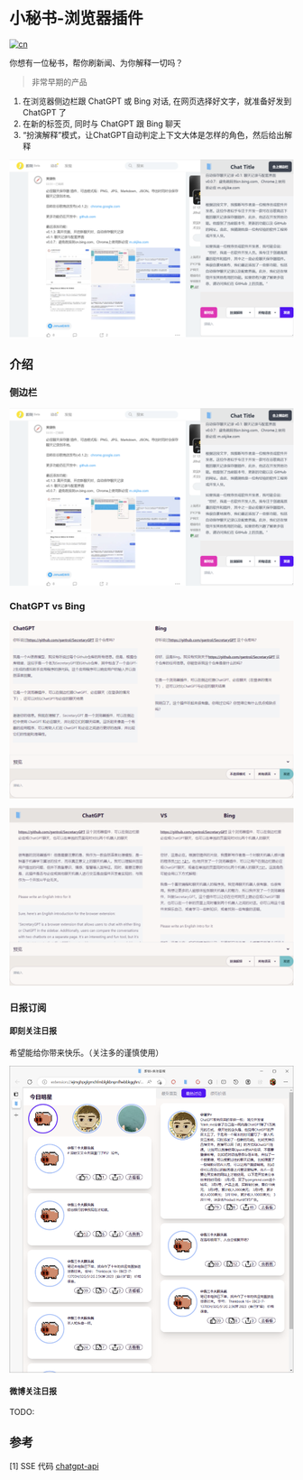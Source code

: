 # 小秘书-浏览器插件

[![cn](https://img.shields.io/badge/readme-English-blue.svg?style=for-the-badge&logo=appveyor)](README.EN.md)

你想有一位秘书，帮你刷新闻、为你解释一切吗？

> 非常早期的产品

1. 在浏览器侧边栏跟 ChatGPT 或 Bing 对话, 在网页选择好文字，就准备好发到 ChatGPT 了
2. 在新的标签页, 同时与 ChatGPT 跟 Bing 聊天
3. “扮演解释”模式，让ChatGPT自动判定上下文大体是怎样的角色，然后给出解释

![img.png](assets/demo.png)

## 介绍

### 侧边栏

![img.png](assets/demo.png)

### ChatGPT vs Bing

![img.png](assets/chatGPT-vs-Bing.png)

![img.png](assets/chatGPT-vs-Bing1.png)

### 日报订阅

#### 即刻关注日报

希望能给你带来快乐。（关注多的谨慎使用）

![img_1.png](assets/jike.png)

#### 微博关注日报

TODO: 

## 参考

[1] SSE 代码 [chatgpt-api](https://github.com/transitive-bullshit/chatgpt-api#reverse-proxy)
